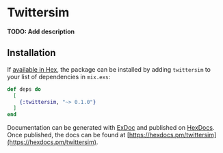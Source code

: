 # Twittersim

**TODO: Add description**

## Installation

If [available in Hex](https://hex.pm/docs/publish), the package can be installed
by adding `twittersim` to your list of dependencies in `mix.exs`:

```elixir
def deps do
  [
    {:twittersim, "~> 0.1.0"}
  ]
end
```

Documentation can be generated with [ExDoc](https://github.com/elixir-lang/ex_doc)
and published on [HexDocs](https://hexdocs.pm). Once published, the docs can
be found at [https://hexdocs.pm/twittersim](https://hexdocs.pm/twittersim).


